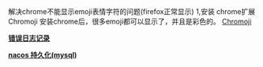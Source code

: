 

解决chrome不能显示emoji表情字符的问题(firefox正常显示)
    1,安装 chrome扩展 Chromoji
      安装chrome后，很多emoji都可以显示了，并且是彩色的。
       <a href="https://chrome.google.com/webstore/detail/chromoji-emojis-for-googl/negakbijaemdgbhklopmghphgaeadmpo"/>Chromoji 
      

 <a href ="https://github.com/q920447939/ct-forum/blob/master/ERROR_RECORD.md"/>**错误日志记录**


<a href = "http://blog.didispace.com/spring-cloud-alibaba-4/">**nacos 持久化(mysql)**


